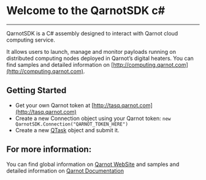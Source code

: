 # Welcome to the QarnotSDK c#
---

QarnotSDK is a C# assembly designed to interact with Qarnot cloud computing service.

It allows users to launch, manage and monitor payloads running on distributed computing nodes deployed in Qarnot’s digital heaters.
You can find samples and detailed information on [http://computing.qarnot.com](http://computing.qarnot.com).

## Getting Started
* Get your own Qarnot token at [http://tasq.qarnot.com](http://tasq.qarnot.com)
* Create a new Connection object using your Qarnot token: `new QarnotSDK.Connection("QARNOT_TOKEN_HERE")`
* Create a new [QTask](sdk/QarnotSDK.QTask.html) object and submit it.

## For more information:
You can find global information on
[Qarnot WebSite](http://qarnot.com)
and samples and detailed information on
[Qarnot Documentation](https://qarnot.com/documentation)

